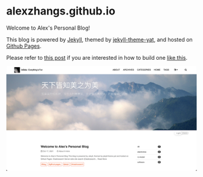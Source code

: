 # alexzhangs.github.io
Welcome to Alex's Personal Blog!

This blog is powered by [Jekyll](http://jekyllrb.com/), themed by [jekyll-theme-yat](https://github.com/jeffreytse/jekyll-theme-yat), and hosted on [Github Pages](https://pages.github.com).

Please refer to [this post](/software/2021/10/17/Welcome-To-Alexs-Personal-Blog.html) if you are interested in how to build one [like this](https://alexzhangs.github.io).

![0xbeta.com @2021-10-17](/assets/images/posts/0xbeta.com-20211017.png)
